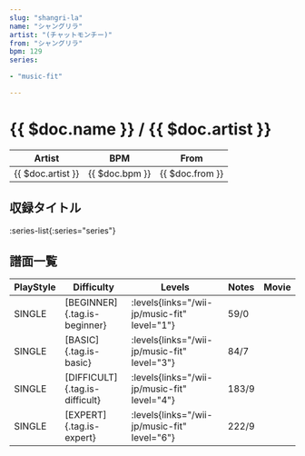 ```yaml
---
slug: "shangri-la"
name: "シャングリラ"
artist: "(チャットモンチー)"
from: "シャングリラ"
bpm: 129
series:

- "music-fit"

---
```


# {{ $doc.name }} / {{ $doc.artist }}

|Artist|BPM|From|
|------|---|----|
|{{ $doc.artist }}|{{ $doc.bpm }}|{{ $doc.from }}|

## 収録タイトル

:series-list{:series="series"}

## 譜面一覧

|PlayStyle|Difficulty|Levels|Notes|Movie|
|---------|----------|------|-----|-----|
|SINGLE|[BEGINNER]{.tag.is-beginner}|<div class="field is-grouped is-grouped-multiline"> :levels{links="/wii-jp/music-fit" level="1"}</div>|59/0||
|SINGLE|[BASIC]{.tag.is-basic}|<div class="field is-grouped is-grouped-multiline"> :levels{links="/wii-jp/music-fit" level="3"}</div>|84/7||
|SINGLE|[DIFFICULT]{.tag.is-difficult}|<div class="field is-grouped is-grouped-multiline"> :levels{links="/wii-jp/music-fit" level="4"}</div>|183/9||
|SINGLE|[EXPERT]{.tag.is-expert}|<div class="field is-grouped is-grouped-multiline"> :levels{links="/wii-jp/music-fit" level="6"}</div>|222/9||
